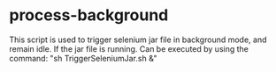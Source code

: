 process-background
==================

This script is used to trigger selenium jar file in background mode, and remain idle.
If the jar file is running. Can be executed by using the command: "sh TriggerSeleniumJar.sh &amp;"
